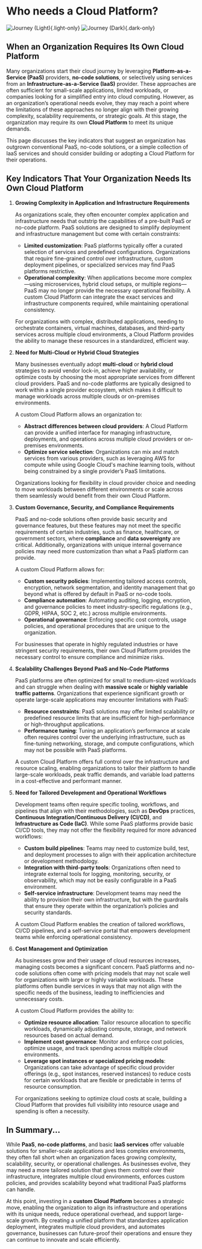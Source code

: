 # Who needs a Cloud Platform?

![Journey (Light)](./journey-light.svg){.light-only}
![Journey (Dark)](./journey-dark.svg){.dark-only}

## When an Organization Requires Its Own Cloud Platform

Many organizations start their cloud journey by leveraging **Platform-as-a-Service (PaaS)** providers, **no-code solutions**, or selectively using services from an **Infrastructure-as-a-Service (IaaS)** provider. These approaches are often sufficient for small-scale applications, limited workloads, or companies looking for a simplified entry into cloud computing. However, as an organization’s operational needs evolve, they may reach a point where the limitations of these approaches no longer align with their growing complexity, scalability requirements, or strategic goals. At this stage, the organization may require its own **Cloud Platform** to meet its unique demands.

This page discusses the key indicators that suggest an organization has outgrown conventional PaaS, no-code solutions, or a simple collection of IaaS services and should consider building or adopting a Cloud Platform for their operations.

## Key Indicators That Your Organization Needs Its Own Cloud Platform

1. **Growing Complexity in Application and Infrastructure Requirements**

   As organizations scale, they often encounter complex application and infrastructure needs that outstrip the capabilities of a pre-built PaaS or no-code platform. PaaS solutions are designed to simplify deployment and infrastructure management but come with certain constraints:
   - **Limited customization**: PaaS platforms typically offer a curated selection of services and predefined configurations. Organizations that require fine-grained control over infrastructure, custom deployment pipelines, or specialized services may find PaaS platforms restrictive.
   - **Operational complexity**: When applications become more complex—using microservices, hybrid cloud setups, or multiple regions—PaaS may no longer provide the necessary operational flexibility. A custom Cloud Platform can integrate the exact services and infrastructure components required, while maintaining operational consistency.

   For organizations with complex, distributed applications, needing to orchestrate containers, virtual machines, databases, and third-party services across multiple cloud environments, a Cloud Platform provides the ability to manage these resources in a standardized, efficient way.

2. **Need for Multi-Cloud or Hybrid Cloud Strategies**

   Many businesses eventually adopt **multi-cloud** or **hybrid cloud** strategies to avoid vendor lock-in, achieve higher availability, or optimize costs by choosing the most appropriate services from different cloud providers. PaaS and no-code platforms are typically designed to work within a single provider ecosystem, which makes it difficult to manage workloads across multiple clouds or on-premises environments.

   A custom Cloud Platform allows an organization to:
   - **Abstract differences between cloud providers**: A Cloud Platform can provide a unified interface for managing infrastructure, deployments, and operations across multiple cloud providers or on-premises environments.
   - **Optimize service selection**: Organizations can mix and match services from various providers, such as leveraging AWS for compute while using Google Cloud's machine learning tools, without being constrained by a single provider’s PaaS limitations.

   Organizations looking for flexibility in cloud provider choice and needing to move workloads between different environments or scale across them seamlessly would benefit from their own Cloud Platform.

3. **Custom Governance, Security, and Compliance Requirements**

   PaaS and no-code solutions often provide basic security and governance features, but these features may not meet the specific requirements of certain industries, such as finance, healthcare, or government sectors, where **compliance** and **data sovereignty** are critical. Additionally, organizations with unique internal governance policies may need more customization than what a PaaS platform can provide.

   A custom Cloud Platform allows for:
   - **Custom security policies**: Implementing tailored access controls, encryption, network segmentation, and identity management that go beyond what is offered by default in PaaS or no-code tools.
   - **Compliance automation**: Automating auditing, logging, encryption, and governance policies to meet industry-specific regulations (e.g., GDPR, HIPAA, SOC 2, etc.) across multiple environments.
   - **Operational governance**: Enforcing specific cost controls, usage policies, and operational procedures that are unique to the organization.

   For businesses that operate in highly regulated industries or have stringent security requirements, their own Cloud Platform provides the necessary control to ensure compliance and minimize risks.

4. **Scalability Challenges Beyond PaaS and No-Code Platforms**

   PaaS platforms are often optimized for small to medium-sized workloads and can struggle when dealing with **massive scale** or **highly variable traffic patterns**. Organizations that experience significant growth or operate large-scale applications may encounter limitations with PaaS:
   - **Resource constraints**: PaaS solutions may offer limited scalability or predefined resource limits that are insufficient for high-performance or high-throughput applications.
   - **Performance tuning**: Tuning an application’s performance at scale often requires control over the underlying infrastructure, such as fine-tuning networking, storage, and compute configurations, which may not be possible with PaaS platforms.

   A custom Cloud Platform offers full control over the infrastructure and resource scaling, enabling organizations to tailor their platform to handle large-scale workloads, peak traffic demands, and variable load patterns in a cost-effective and performant manner.

5. **Need for Tailored Development and Operational Workflows**

   Development teams often require specific tooling, workflows, and pipelines that align with their methodologies, such as **DevOps** practices, **Continuous Integration/Continuous Delivery (CI/CD)**, and **Infrastructure as Code (IaC)**. While some PaaS platforms provide basic CI/CD tools, they may not offer the flexibility required for more advanced workflows:
   - **Custom build pipelines**: Teams may need to customize build, test, and deployment processes to align with their application architecture or development methodology.
   - **Integration with third-party tools**: Organizations often need to integrate external tools for logging, monitoring, security, or observability, which may not be easily configurable in a PaaS environment.
   - **Self-service infrastructure**: Development teams may need the ability to provision their own infrastructure, but with the guardrails that ensure they operate within the organization’s policies and security standards.

   A custom Cloud Platform enables the creation of tailored workflows, CI/CD pipelines, and a self-service portal that empowers development teams while enforcing operational consistency.

6. **Cost Management and Optimization**

   As businesses grow and their usage of cloud resources increases, managing costs becomes a significant concern. PaaS platforms and no-code solutions often come with pricing models that may not scale well for organizations with large or highly variable workloads. These platforms often bundle services in ways that may not align with the specific needs of the business, leading to inefficiencies and unnecessary costs.

   A custom Cloud Platform provides the ability to:
   - **Optimize resource allocation**: Tailor resource allocation to specific workloads, dynamically adjusting compute, storage, and network resources based on actual demand.
   - **Implement cost governance**: Monitor and enforce cost policies, optimize usage, and track spending across multiple cloud environments.
   - **Leverage spot instances or specialized pricing models**: Organizations can take advantage of specific cloud provider offerings (e.g., spot instances, reserved instances) to reduce costs for certain workloads that are flexible or predictable in terms of resource consumption.

   For organizations seeking to optimize cloud costs at scale, building a Cloud Platform that provides full visibility into resource usage and spending is often a necessity.

## In Summary...

While **PaaS**, **no-code platforms**, and basic **IaaS services** offer valuable solutions for smaller-scale applications and less complex environments, they often fall short when an organization faces growing complexity, scalability, security, or operational challenges. As businesses evolve, they may need a more tailored solution that gives them control over their infrastructure, integrates multiple cloud environments, enforces custom policies, and provides scalability beyond what traditional PaaS platforms can handle.

At this point, investing in a **custom Cloud Platform** becomes a strategic move, enabling the organization to align its infrastructure and operations with its unique needs, reduce operational overhead, and support large-scale growth. By creating a unified platform that standardizes application deployment, integrates multiple cloud providers, and automates governance, businesses can future-proof their operations and ensure they can continue to innovate and scale efficiently.